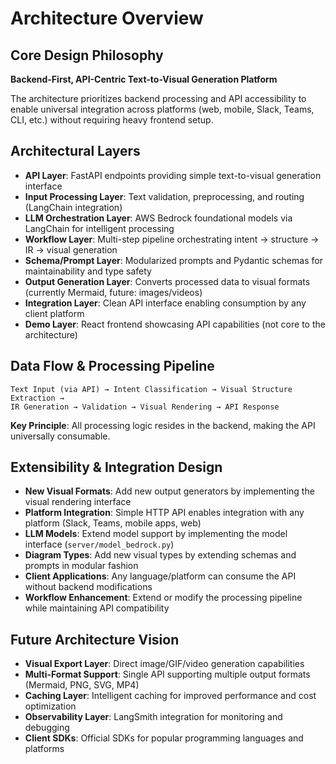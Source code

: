 

# Architecture Overview

## Core Design Philosophy
**Backend-First, API-Centric Text-to-Visual Generation Platform**

The architecture prioritizes backend processing and API accessibility to enable universal integration across platforms (web, mobile, Slack, Teams, CLI, etc.) without requiring heavy frontend setup.

## Architectural Layers
- **API Layer**: FastAPI endpoints providing simple text-to-visual generation interface
- **Input Processing Layer**: Text validation, preprocessing, and routing (LangChain integration)
- **LLM Orchestration Layer**: AWS Bedrock foundational models via LangChain for intelligent processing
- **Workflow Layer**: Multi-step pipeline orchestrating intent → structure → IR → visual generation
- **Schema/Prompt Layer**: Modularized prompts and Pydantic schemas for maintainability and type safety
- **Output Generation Layer**: Converts processed data to visual formats (currently Mermaid, future: images/videos)
- **Integration Layer**: Clean API interface enabling consumption by any client platform
- **Demo Layer**: React frontend showcasing API capabilities (not core to the architecture)

## Data Flow & Processing Pipeline
```
Text Input (via API) → Intent Classification → Visual Structure Extraction → 
IR Generation → Validation → Visual Rendering → API Response
```

**Key Principle**: All processing logic resides in the backend, making the API universally consumable.

## Extensibility & Integration Design
- **New Visual Formats**: Add new output generators by implementing the visual rendering interface
- **Platform Integration**: Simple HTTP API enables integration with any platform (Slack, Teams, mobile apps, web)
- **LLM Models**: Extend model support by implementing the model interface (`server/model_bedrock.py`)
- **Diagram Types**: Add new visual types by extending schemas and prompts in modular fashion
- **Client Applications**: Any language/platform can consume the API without backend modifications
- **Workflow Enhancement**: Extend or modify the processing pipeline while maintaining API compatibility

## Future Architecture Vision
- **Visual Export Layer**: Direct image/GIF/video generation capabilities
- **Multi-Format Support**: Single API supporting multiple output formats (Mermaid, PNG, SVG, MP4)
- **Caching Layer**: Intelligent caching for improved performance and cost optimization
- **Observability Layer**: LangSmith integration for monitoring and debugging
- **Client SDKs**: Official SDKs for popular programming languages and platforms
